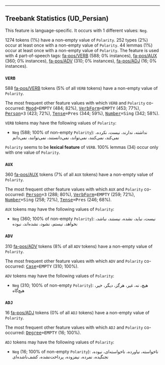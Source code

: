 

--------------------------------------------------------------------------------

## Treebank Statistics (UD_Persian)

This feature is language-specific.
It occurs with 1 different values: `Neg`.

1274 tokens (1%) have a non-empty value of `Polarity`.
252 types (2%) occur at least once with a non-empty value of `Polarity`.
44 lemmas (1%) occur at least once with a non-empty value of `Polarity`.
The feature is used with 4 part-of-speech tags: [fa-pos/VERB]() (588; 0% instances), [fa-pos/AUX]() (360; 0% instances), [fa-pos/ADV]() (310; 0% instances), [fa-pos/ADJ]() (16; 0% instances).

### `VERB`

588 [fa-pos/VERB]() tokens (5% of all `VERB` tokens) have a non-empty value of `Polarity`.

The most frequent other feature values with which `VERB` and `Polarity` co-occurred: <tt><a href="Mood.html">Mood</a>=EMPTY</tt> (484; 82%), <tt><a href="VerbForm.html">VerbForm</a>=EMPTY</tt> (453; 77%), <tt><a href="Person.html">Person</a>=3</tt> (423; 72%), <tt><a href="Tense.html">Tense</a>=Pres</tt> (344; 59%), <tt><a href="Number.html">Number</a>=Sing</tt> (342; 58%).

`VERB` tokens may have the following values of `Polarity`:

* `Neg` (588; 100% of non-empty `Polarity`): نداشته، ندارند، نیست، نکرده، نمی‌کند، نمی‌کنند، نمی‌تواند، نمی‌دانستند، نمی‌توانند، نمی‌دانم

`Polarity` seems to be **lexical feature** of `VERB`. 100% lemmas (34) occur only with one value of `Polarity`.

### `AUX`

360 [fa-pos/AUX]() tokens (7% of all `AUX` tokens) have a non-empty value of `Polarity`.

The most frequent other feature values with which `AUX` and `Polarity` co-occurred: <tt><a href="Person.html">Person</a>=3</tt> (288; 80%), <tt><a href="VerbForm.html">VerbForm</a>=EMPTY</tt> (259; 72%), <tt><a href="Number.html">Number</a>=Sing</tt> (258; 72%), <tt><a href="Tense.html">Tense</a>=Pres</tt> (246; 68%).

`AUX` tokens may have the following values of `Polarity`:

* `Neg` (360; 100% of non-empty `Polarity`): نیست، نباید، نشده، نیستند، نباشد، نخواهد، نیستم، نشود، نشده‌اند، نبوده

### `ADV`

310 [fa-pos/ADV]() tokens (8% of all `ADV` tokens) have a non-empty value of `Polarity`.

The most frequent other feature values with which `ADV` and `Polarity` co-occurred: <tt><a href="Case.html">Case</a>=EMPTY</tt> (310; 100%).

`ADV` tokens may have the following values of `Polarity`:

* `Neg` (310; 100% of non-empty `Polarity`): هیچ، نه، غیر، هرگز، دیگر، خیر، هیچ‌گاه

### `ADJ`

16 [fa-pos/ADJ]() tokens (0% of all `ADJ` tokens) have a non-empty value of `Polarity`.

The most frequent other feature values with which `ADJ` and `Polarity` co-occurred: <tt><a href="Degree.html">Degree</a>=EMPTY</tt> (16; 100%).

`ADJ` tokens may have the following values of `Polarity`:

* `Neg` (16; 100% of non-empty `Polarity`): ناخواسته، نیاورده، ناخواسته‌ای، نبوده، نجنگیده، نمرده، نیفزوده، پرداخت‌نشده، کشف‌ناشده‌ای

